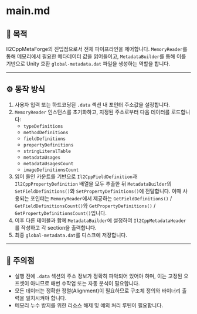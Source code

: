 ﻿# main.md

## 📌 목적
Il2CppMetaForge의 진입점으로서 전체 파이프라인을 제어합니다. `MemoryReader`를 통해 메모리에서 필요한 메타데이터 값을 읽어들이고, `MetadataBuilder`를 통해 이를 기반으로 Unity 호환 `global-metadata.dat` 파일을 생성하는 역할을 합니다.

---

## ⚙️ 동작 방식
1. 사용자 입력 또는 하드코딩된 `.data` 섹션 내 포인터 주소값을 설정합니다.
2. `MemoryReader` 인스턴스를 초기화하고, 지정된 주소로부터 다음 데이터를 로드합니다:
   - `typeDefinitions`
   - `methodDefinitions`
   - `fieldDefinitions`
   - `propertyDefinitions`
   - `stringLiteralTable`
   - `metadataUsages`
   - `metadataUsagesCount`
   - `imageDefinitionsCount`
3. 읽어 들인 카운트를 기반으로 `Il2CppFieldDefinition`과
   `Il2CppPropertyDefinition` 배열을 모두 추출한 뒤
   `MetadataBuilder`의 `SetFieldDefinitions()`와 `SetPropertyDefinitions()`에
   전달합니다. 이때 사용되는 포인터는 `MemoryReader`에서 제공하는
   `GetFieldDefinitions()` / `GetFieldDefinitionsCount()`와
   `GetPropertyDefinitions()` / `GetPropertyDefinitionsCount()`입니다.
4. 이후 다른 테이블과 함께 `MetadataBuilder`에 설정하여
   `Il2CppMetadataHeader`를 작성하고 각 section을 출력합니다.
5. 최종 `global-metadata.dat`를 디스크에 저장합니다.

---

## 🔎 주의점
- 실행 전에 `.data` 섹션의 주소 정보가 정확히 파악되어 있어야 하며, 이는 고정된 오프셋이 아니므로 매번 수작업 또는 자동 분석이 필요합니다.
- 모든 데이터는 정확한 정렬(Alignment)이 필요하므로 구조체 정의와 바이너리 출력을 일치시켜야 합니다.
- 메모리 누수 방지를 위한 리소스 해제 및 예외 처리 루틴이 필요합니다.

